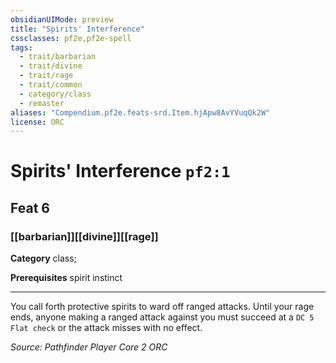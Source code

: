 ```yaml
---
obsidianUIMode: preview
title: "Spirits' Interference"
cssclasses: pf2e,pf2e-spell
tags:
  - trait/barbarian
  - trait/divine
  - trait/rage
  - trait/common
  - category/class
  - remaster
aliases: "Compendium.pf2e.feats-srd.Item.hjApw8AvYVuqQk2W"
license: ORC
---
```

# Spirits' Interference `pf2:1`
## Feat 6
### [[barbarian]][[divine]][[rage]]

**Category** class; 



**Prerequisites** spirit instinct
* * *
You call forth protective spirits to ward off ranged attacks. Until your rage ends, anyone making a ranged attack against you must succeed at a `DC 5 Flat check` or the attack misses with no effect.

*Source: Pathfinder Player Core 2*
*ORC*